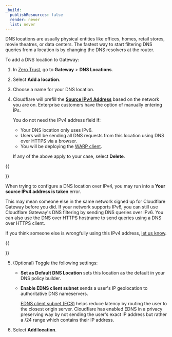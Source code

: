 ```yaml
---
_build:
  publishResources: false
  render: never
  list: never
---
```


DNS locations are usually physical entities like offices, homes, retail stores, movie theatres, or data centers. The fastest way to start filtering DNS queries from a location is by changing the DNS resolvers at the router.

To add a DNS location to Gateway:

1. In [Zero Trust](https://one.dash.cloudflare.com), go to **Gateway** > **DNS Locations**.

2. Select **Add a location**.

3. Choose a name for your DNS location.

4. Cloudflare will prefill the [**Source IPv4 Address**](/cloudflare-one/connections/connect-devices/agentless/dns/locations/dns-resolver-ips/#source-ip) based on the network you are on. Enterprise customers have the option of manually entering IPs.

   You do not need the IPv4 address field if:

   - Your DNS location only uses IPv6.
   - Users will be sending all DNS requests from this location using DNS over HTTPS via a browser.
   - You will be deploying the [WARP client](/cloudflare-one/connections/connect-devices/warp/).

   If any of the above apply to your case, select **Delete**.

{{<Aside type="note" header="Your IPv4 address is taken">}}

When trying to configure a DNS location over IPv4, you may run into a **Your source IPv4 address is taken** error.

This may mean someone else in the same network signed up for Cloudflare Gateway before you did. If your network supports IPv6, you can still use Cloudflare Gateway's DNS filtering by sending DNS queries over IPv6. You can also use the DNS over HTTPS hostname to send queries using a DNS over HTTPS client.

If you think someone else is wrongfully using this IPv4 address, [let us know](https://forms.gle/o9dLMjmCg6QtaDJ88).

{{</Aside>}}

5. (Optional) Toggle the following settings:

   - **Set as Default DNS Location** sets this location as the default in your DNS policy builder.
   - **Enable EDNS client subnet** sends a user's IP geolocation to authoritative DNS nameservers.

     [EDNS client subnet (ECS)](https://en.wikipedia.org/wiki/EDNS_Client_Subnet) helps reduce latency by routing the user to the closest origin server. Cloudflare has enabled EDNS in a privacy preserving way by not sending the user's exact IP address but rather a /24 range which contains their IP address.

6. Select **Add location**.